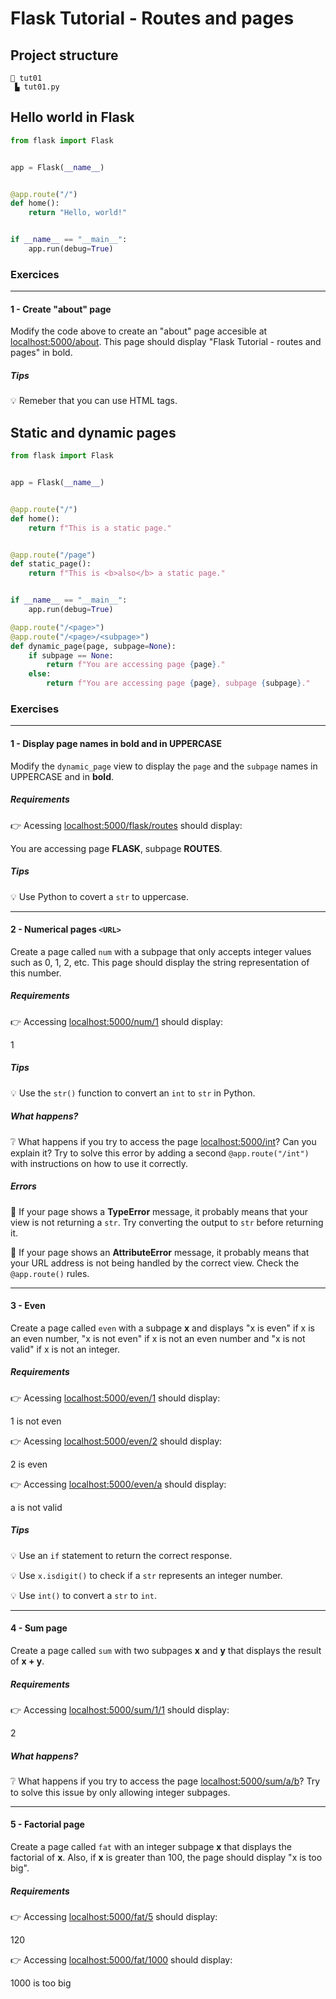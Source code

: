 # Flask Tutorial - Routes and pages


## Project structure

```
📁 tut01
 ▙ tut01.py
```

## Hello world in Flask

```Python
from flask import Flask


app = Flask(__name__)


@app.route("/")
def home():
    return "Hello, world!"


if __name__ == "__main__":
    app.run(debug=True)
```

### Exercices

<hr>

#### 1 - Create "about" page

Modify the code above to create an "about" page accesible at [localhost:5000/about](http://localhost:5000/about). This page should display "Flask Tutorial - routes and pages" in bold.

##### Tips

💡 Remeber that you can use HTML tags.

## Static and dynamic pages

```Python
from flask import Flask


app = Flask(__name__)


@app.route("/")
def home():
    return f"This is a static page."


@app.route("/page")
def static_page():
    return f"This is <b>also</b> a static page."


if __name__ == "__main__":
    app.run(debug=True)
```

```Python
@app.route("/<page>")
@app.route("/<page>/<subpage>")
def dynamic_page(page, subpage=None):
    if subpage == None:
        return f"You are accessing page {page}."
    else:
        return f"You are accessing page {page}, subpage {subpage}."
```

### Exercises

<hr>

#### 1 - Display page names in **bold** and in UPPERCASE

Modify the `dynamic_page` view to display the `page` and the `subpage` names in UPPERCASE and in **bold**.

##### Requirements

👉 Acessing [localhost:5000/flask/routes](http://localhost:5000/flask/routes) should display:

You are accessing page **FLASK**, subpage **ROUTES**.

##### Tips
💡 Use Python to covert a `str` to uppercase.

<hr>

#### 2 - Numerical pages `<URL>`

Create a page called `num` with a subpage that only accepts integer values such as 0, 1, 2, etc. This page should display the string representation of this number.

##### Requirements

👉 Accessing [localhost:5000/num/1](http://localhost:5000/num/1) should display:

1

##### Tips
💡 Use the `str()` function to convert an `int` to `str` in Python.

##### What happens?
❔ What happens if you try to access the page [localhost:5000/int](http://localhost:5000/int)? Can you explain it? Try to solve this error by adding a second `@app.route("/int")` with instructions on how to use it correctly.

##### Errors
🚨 If your page shows a **TypeError** message, it probably means that your view is not returning a `str`. Try converting the output to `str` before returning it.

🚨 If your page shows an **AttributeError** message, it probably means that your URL address is not being handled by the correct view. Check the `@app.route()` rules.


<hr>

#### 3 - Even

Create a page called `even` with a subpage **x** and displays "x is even" if x is an even number, "x is not even" if x is not an even number and "x is not valid" if x is not an integer.

##### Requirements

👉 Acessing [localhost:5000/even/1](http://localhost:5000/even/1) should display:

1 is not even

👉 Acessing [localhost:5000/even/2](http://localhost:5000/even/2) should display:

2 is even

👉 Accessing [localhost:5000/even/a](http://localhost:5000/even/a) should display:

a is not valid

##### Tips
💡 Use an `if` statement to return the correct response.

💡 Use `x.isdigit()` to check if a `str` represents an integer number.

💡 Use `int()` to convert a `str` to `int`.

<hr>

#### 4 - Sum page

Create a page called `sum` with two subpages **x** and **y** that displays the result of **x + y**.

##### Requirements

👉 Accessing [localhost:5000/sum/1/1](http://localhost:5000/sum/1/1) should display:

2

##### What happens?
❔ What happens if you try to access the page [localhost:5000/sum/a/b](http://localhost:5000/sum/a/b)? Try to solve this issue by only allowing integer subpages.

<hr>

#### 5 - Factorial page

Create a page called `fat` with an integer subpage **x** that displays the factorial of **x**. Also, if **x** is greater than 100, the page should display "x is too big".

##### Requirements

👉 Accessing [localhost:5000/fat/5](http://localhost:5000/fat/5) should display:

120

👉 Accessing [localhost:5000/fat/1000](http://localhost:5000/fat/1000) should display:

1000 is too big
